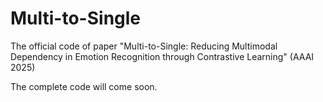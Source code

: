 # Multi-to-Single
The official code of paper "Multi-to-Single: Reducing Multimodal Dependency in Emotion Recognition through Contrastive Learning" (AAAI 2025)

The complete code will come soon.

